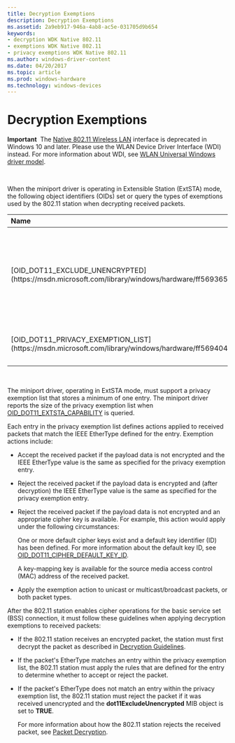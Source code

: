 ```yaml
---
title: Decryption Exemptions
description: Decryption Exemptions
ms.assetid: 2a9eb917-946a-4ab8-ac5e-031705d9b654
keywords:
- decryption WDK Native 802.11
- exemptions WDK Native 802.11
- privacy exemptions WDK Native 802.11
ms.author: windows-driver-content
ms.date: 04/20/2017
ms.topic: article
ms.prod: windows-hardware
ms.technology: windows-devices
---
```


# Decryption Exemptions


**Important**  The [Native 802.11 Wireless LAN](native-802-11-wireless-lan4.md) interface is deprecated in Windows 10 and later. Please use the WLAN Device Driver Interface (WDI) instead. For more information about WDI, see [WLAN Universal Windows driver model](wifi-universal-driver-model.md).

 

When the miniport driver is operating in Extensible Station (ExtSTA) mode, the following object identifiers (OIDs) set or query the types of exemptions used by the 802.11 station when decrypting received packets.

<table>
<colgroup>
<col width="50%" />
<col width="50%" />
</colgroup>
<thead>
<tr class="header">
<th align="left">Name</th>
<th align="left">Description</th>
</tr>
</thead>
<tbody>
<tr class="odd">
<td align="left"><p>[OID_DOT11_EXCLUDE_UNENCRYPTED](https://msdn.microsoft.com/library/windows/hardware/ff569365)</p></td>
<td align="left"><p>Sets or queries the value of the IEEE 802.11 <strong>dot11ExcludeUnencrypted</strong> management information base (MIB) object, which specifies how the 802.11 station handles received packets with unencrypted payload data.</p></td>
</tr>
<tr class="even">
<td align="left"><p>[OID_DOT11_PRIVACY_EXEMPTION_LIST](https://msdn.microsoft.com/library/windows/hardware/ff569404)</p></td>
<td align="left"><p>Sets or queries the list of exemptions for packet decryption.</p></td>
</tr>
</tbody>
</table>

 

The miniport driver, operating in ExtSTA mode, must support a privacy exemption list that stores a minimum of one entry. The miniport driver reports the size of the privacy exemption list when [OID\_DOT11\_EXTSTA\_CAPABILITY](https://msdn.microsoft.com/library/windows/hardware/ff569366) is queried.

Each entry in the privacy exemption list defines actions applied to received packets that match the IEEE EtherType defined for the entry. Exemption actions include:

-   Accept the received packet if the payload data is not encrypted and the IEEE EtherType value is the same as specified for the privacy exemption entry.

-   Reject the received packet if the payload data is encrypted and (after decryption) the IEEE EtherType value is the same as specified for the privacy exemption entry.

-   Reject the received packet if the payload data is not encrypted and an appropriate cipher key is available. For example, this action would apply under the following circumstances:

    One or more default cipher keys exist and a default key identifier (ID) has been defined. For more information about the default key ID, see [OID\_DOT11\_CIPHER\_DEFAULT\_KEY\_ID](https://msdn.microsoft.com/library/windows/hardware/ff569120).

    A key-mapping key is available for the source media access control (MAC) address of the received packet.

-   Apply the exemption action to unicast or multicast/broadcast packets, or both packet types.

After the 802.11 station enables cipher operations for the basic service set (BSS) connection, it must follow these guidelines when applying decryption exemptions to received packets:

-   If the 802.11 station receives an encrypted packet, the station must first decrypt the packet as described in [Decryption Guidelines](decryption-guidelines.md).

-   If the packet's EtherType matches an entry within the privacy exemption list, the 802.11 station must apply the rules that are defined for the entry to determine whether to accept or reject the packet.

-   If the packet's EtherType does not match an entry within the privacy exemption list, the 802.11 station must reject the packet if it was received unencrypted and the **dot11ExcludeUnencrypted** MIB object is set to **TRUE**.

    For more information about how the 802.11 station rejects the received packet, see [Packet Decryption](packet-decryption.md).

 

 





